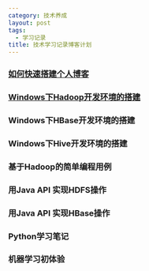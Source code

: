 ```yaml
---
category: 技术养成
layout: post
tags:
  - 学习记录
title: 技术学习记录博客计划
---
```


### [如何快速搭建个人博客](https://jellypoker.github.io//技术养成/2018/07/24/bulid-blog)
### [Windows下Hadoop开发环境的搭建](https://jellypoker.github.io/技术养成/2018/07/25/the-post-2552)
### Windows下HBase开发环境的搭建
### Windows下Hive开发环境的搭建
### 基于Hadoop的简单编程用例
### 用Java API 实现HDFS操作
### 用Java API 实现HBase操作
### Python学习笔记
### 机器学习初体验
